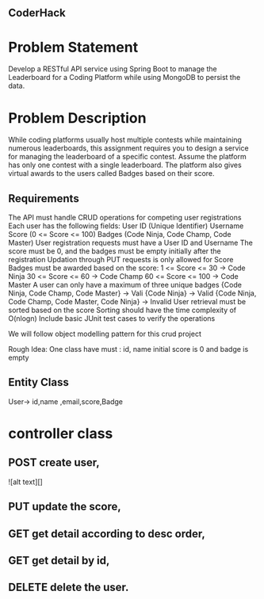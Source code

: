 ## CoderHack
# Problem Statement
Develop a RESTful API service using Spring Boot to manage the Leaderboard for a Coding Platform while using MongoDB to persist the data.
# Problem Description
While coding platforms usually host multiple contests while maintaining numerous leaderboards, this assignment requires you to design a service for managing the leaderboard of a specific contest. Assume the platform has only one contest with a single leaderboard. The platform also gives virtual awards to the users called Badges based on their score.

## Requirements
The API must handle CRUD operations for competing user registrations
Each user has the following fields: 
User ID (Unique Identifier)
Username
Score (0 <= Score <= 100)
Badges (Code Ninja, Code Champ, Code Master)
User registration requests must have a User ID and Username
The score must be 0, and the badges must be empty initially after the registration
Updation through PUT requests is only allowed for Score
Badges must be awarded based on the score:
1 <= Score <= 30 -> Code Ninja
30 <= Score <= 60 -> Code Champ
60 <= Score <= 100 -> Code Master
A user can only have a maximum of three unique badges
{Code Ninja, Code Champ, Code Master} -> Vali
{Code Ninja} -> Valid
{Code Ninja, Code Champ, Code Master, Code Ninja} -> Invalid
User retrieval must be sorted based on the score
Sorting should have the time complexity of O(nlogn)
Include basic JUnit test cases to verify the operations


We will follow object modelling pattern for this crud project

Rough Idea:
One class have must : id, name
initial score is 0 and badge is empty

## Entity Class 
User-> id,name ,email,score,Badge

# controller class
## POST create user,
![alt text][]
## PUT update the score,
## GET get detail according to desc order, 
## GET get detail by id, 
## DELETE delete the user.




